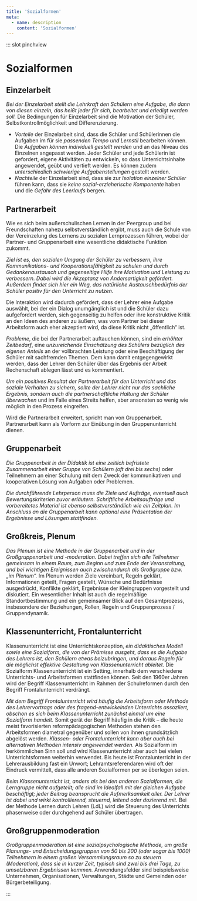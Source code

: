 ```yaml
---
title: 'Sozialformen'
meta:
  - name: description
    content: 'Sozialformen'
---
```


::: slot pinchview

# Sozialformen

## Einzelarbeit

*Bei der Einzelarbeit stellt die Lehrkraft den Schülern eine Aufgabe, die dann von diesen einzeln, das heißt jeder für sich, bearbeitet und erledigt werden soll.* Die Bedingungen für Einzelarbeit sind die Motivation der Schüler, Selbstkontrollmöglichkeit und Differenzierung.

- *Vorteile* der Einzelarbeit sind, dass die Schüler und Schülerinnen die Aufgaben im für sie *passenden Tempo und Lernstil* bearbeiten können. Die *Aufgaben können individuell gestellt werden* und an das Niveau des Einzelnen angepasst werden. Jeder Schüler und jede Schülerin ist gefordert, eigene Aktivitäten zu entwickeln, so dass Unterrichtsinhalte angewendet, geübt und vertieft werden. Es können zudem *unterschiedlich schwierige Aufgabenstellungen* gestellt werden.
- *Nachteile* der Einzelarbeit sind, dass sie zur *Isolation einzelner Schüler* führen kann, dass sie *keine sozial-erzieherische Komponente* haben und die *Gefahr des Leerlaufs* bergen.

## Partnerarbeit

Wie es sich beim außerschulischen Lernen in der Peergroup und bei Freundschaften nahezu selbstverständlich ergibt, muss auch die Schule von der Vereinzelung des Lernens zu sozialen Lernprozessen führen, wobei der Partner- und Gruppenarbeit eine wesentliche didaktische Funktion zukommt.

*Ziel ist es, den sozialen Umgang der Schüler zu verbessern, ihre Kommunikations- und Kooperationsfähigkeit zu schulen und durch Gedankenaustausch und gegenseitige Hilfe ihre Motivation und Leistung zu verbessern. Dabei wird die Akzeptanz von Andersartigkeit gefördert. Außerdem findet sich hier ein Weg, das natürliche Austauschbedürfnis der Schüler positiv für den Unterricht zu nutzen.*

Die Interaktion wird dadurch gefördert, dass der Lehrer eine Aufgabe auswählt, bei der ein Dialog unumgänglich ist und die Schüler dazu aufgefordert werden, sich gegenseitig zu helfen oder ihre konstruktive Kritik an den Ideen des anderen zu äußern, was vom Partner bei dieser Arbeitsform auch eher akzeptiert wird, da diese Kritik nicht „öffentlich“ ist.

*Probleme*, die bei der Partnerarbeit auftauchen können, sind ein *erhöhter Zeitbedarf*, eine *unzureichende Einschätzung des Schülers bezüglich des eigenen Anteils* an der vollbrachten Leistung oder eine Beschäftigung der Schüler mit sachfremden Themen. Dem kann damit entgegengewirkt werden, dass der Lehrer den Schüler über das Ergebnis der Arbeit Rechenschaft ablegen lässt und es kommentiert.

*Um ein positives Resultat der Partnerarbeit für den Unterricht und das soziale Verhalten zu sichern, sollte der Lehrer nicht nur das sachliche Ergebnis, sondern auch die partnerschaftliche Haltung der Schüler überwachen* und im Falle eines Streits helfen, aber ansonsten so wenig wie möglich in den Prozess eingreifen.

Wird die Partnerarbeit erweitert, spricht man von Gruppenarbeit. Partnerarbeit kann als Vorform zur Einübung in den Gruppenunterricht dienen.

## Gruppenarbeit

*Die Gruppenarbeit in der Didaktik ist eine zeitlich befristete Zusammenarbeit einer Gruppe von Schülern (oft drei bis sechs)* oder Teilnehmern an einer Schulung mit dem Zweck der kommunikativen und kooperativen Lösung von Aufgaben oder Problemen.

*Die durchführende Lehrperson muss die Ziele und Aufträge, eventuell auch Bewertungskriterien zuvor erläutern. Schriftliche Arbeitsaufträge und vorbereitetes Material ist ebenso selbstverständlich wie ein Zeitplan. Im Anschluss an die Gruppenarbeit kann optional eine Präsentation der Ergebnisse und Lösungen stattfinden.*

## Großkreis, Plenum

*Das Plenum ist eine Methode in der Gruppenarbeit und in der Großgruppenarbeit und -moderation. Dabei treffen sich alle Teilnehmer gemeinsam in einem Raum, zum Beginn und zum Ende der Veranstaltung, und bei wichtigen Ereignissen auch zwischendurch als Großgruppe bzw. „im Plenum“.* Im Plenum werden Ziele vereinbart, Regeln geklärt, Informationen geteilt, Fragen gestellt, Wünsche und Bedürfnisse ausgedrückt, Konflikte geklärt, Ergebnisse der Kleingruppen vorgestellt und diskutiert. Ein wesentlicher Inhalt ist auch die regelmäßige Standortbestimmung und ein gemeinsamer Blick auf den Gesamtprozess, insbesondere der Beziehungen, Rollen, Regeln und Gruppenprozess / Gruppendynamik.

## Klassenunterricht, Frontalunterricht

Klassenunterricht ist eine Unterrichtskonzeption, *ein didaktisches Modell sowie eine Sozialform, die von der Prämisse ausgeht, dass es die Aufgabe des Lehrers ist, den Schülern etwas beizubringen, und daraus Regeln für die möglichst effektive Gestaltung von Klassenunterricht ableitet*. Die Sozialform Klassenunterricht ist ein Setting, innerhalb dem verschiedene Unterrichts- und Arbeitsformen stattfinden können. Seit den 1960er Jahren wird der Begriff Klassenunterricht im Rahmen der Schulreformen durch den Begriff Frontalunterricht verdrängt.

*Mit dem Begriff Frontalunterricht wird häufig die Arbeitsform oder Methode des Lehrervortrags oder des fragend-entwickelnden Unterrichts assoziiert, obschon es sich beim Klassenunterricht zunächst einmal um eine Sozialform handelt.* Somit gerät der Begriff häufig in die Kritik – die heute meist favorisierten reformpädagogischen Methoden stehen den Arbeitsformen diametral gegenüber und sollen von ihnen grundsätzlich abgelöst werden. *Klassen- oder Frontalunterricht kann aber auch bei alternativen Methoden intensiv angewendet werden.* Als Sozialform im herkömmlichen Sinn soll und wird Klassenunterricht aber auch bei vielen Unterrichtsformen weiterhin verwendet. Bis heute ist Frontalunterricht in der Lehrerausbildung fast ein Unwort; Lehramtsreferendaren wird oft der Eindruck vermittelt, dass alle anderen Sozialformen per se überlegen seien.

*Beim Klassenunterricht ist, anders als bei den anderen Sozialformen, die Lerngruppe nicht aufgeteilt; alle sind im Idealfall mit der gleichen Aufgabe beschäftigt; jeder Beitrag beansprucht die Aufmerksamkeit aller. Der Lehrer ist dabei und wirkt kontrollierend, steuernd, leitend oder dozierend mit.* Bei der Methode Lernen durch Lehren (LdL) wird die Steuerung des Unterrichts phasenweise oder durchgehend auf Schüler übertragen.

## Großgruppenmoderation

*Großgruppenmoderation ist eine sozialpsychologische Methode, um große Planungs- und Entscheidungsgruppen von 50 bis 200 (oder sogar bis 1000) Teilnehmern in einem großen Versammlungsraum so zu steuern (Moderation), dass sie in kurzer Zeit, typisch sind zwei bis drei Tage, zu umsetzbaren Ergebnissen kommen.* Anwendungsfelder sind beispielsweise Unternehmen, Organisationen, Verwaltungen, Städte und Gemeinden oder Bürgerbeteiligung.

:::

<pinchView />